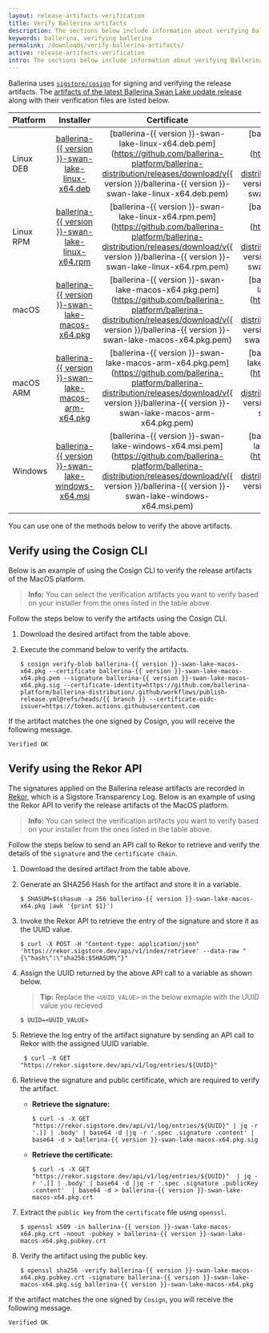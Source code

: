 ```yaml
---
layout: release-artifacts-verification
title: Verify Ballerina artifacts
description: The sections below include information about verifying Ballerina artifacts.
keywords: ballerina, verifying ballerina
permalink: /downloads/verify-ballerina-artifacts/
active: release-artifacts-verification
intro: The sections below include information about verifying Ballerina artifacts.
---
```


Ballerina uses [`sigstore/cosign`](https://github.com/sigstore/cosign) for signing and verifying the release artifacts. The [artifacts of the latest Ballerina Swan Lake update release](/downloads/) along with their verification files are listed below.

| Platform | Installer | Certificate | Signature |
| :-------- | :-------: | :-------: | :-------: |
| Linux DEB | <a id="packLinux" href="https://dist.ballerina.io/downloads/{{ version }}/ballerina-{{ version }}-swan-lake-linux-x64.deb" class="cGTMDownload">ballerina-{{ version }}-swan-lake-linux-x64.deb</a> | [ballerina-{{ version }}-swan-lake-linux-x64.deb.pem](https://github.com/ballerina-platform/ballerina-distribution/releases/download/v{{ version }}/ballerina-{{ version }}-swan-lake-linux-x64.deb.pem) | [ballerina-{{ version }}-swan-lake-linux-x64.deb.sig](https://github.com/ballerina-platform/ballerina-distribution/releases/download/v{{ version }}/ballerina-{{ version }}-swan-lake-linux-x64.deb.sig) |
| Linux RPM | <a id="packLinux" href="https://dist.ballerina.io/downloads/{{ version }}/ballerina-{{ version }}-swan-lake-linux-x64.rpm" class="cGTMDownload">ballerina-{{ version }}-swan-lake-linux-x64.rpm</a> | [ballerina-{{ version }}-swan-lake-linux-x64.rpm.pem](https://github.com/ballerina-platform/ballerina-distribution/releases/download/v{{ version }}/ballerina-{{ version }}-swan-lake-linux-x64.rpm.pem) | [ballerina-{{ version }}-swan-lake-linux-x64.rpm.sig](https://github.com/ballerina-platform/ballerina-distribution/releases/download/v{{ version }}/ballerina-{{ version }}-swan-lake-linux-x64.rpm.sig) | 
| macOS | <a id="packMac" href="https://dist.ballerina.io/downloads/{{ version }}/ballerina-{{ version }}-swan-lake-macos-x64.pkg" class="cGTMDownload">ballerina-{{ version }}-swan-lake-macos-x64.pkg</a> | [ballerina-{{ version }}-swan-lake-macos-x64.pkg.pem](https://github.com/ballerina-platform/ballerina-distribution/releases/download/v{{ version }}/ballerina-{{ version }}-swan-lake-macos-x64.pkg.pem) | [ballerina-{{ version }}-swan-lake-macos-x64.pkg.sig](https://github.com/ballerina-platform/ballerina-distribution/releases/download/v{{ version }}/ballerina-{{ version }}-swan-lake-macos-x64.pkg.sig) | 
| macOS ARM | <a id="packMac" href="https://dist.ballerina.io/downloads/{{ version }}/ballerina-{{ version }}-swan-lake-macos-arm-x64.pkg" class="cGTMDownload">ballerina-{{ version }}-swan-lake-macos-arm-x64.pkg</a> | [ballerina-{{ version }}-swan-lake-macos-arm-x64.pkg.pem](https://github.com/ballerina-platform/ballerina-distribution/releases/download/v{{ version }}/ballerina-{{ version }}-swan-lake-macos-arm-x64.pkg.pem) | [ballerina-{{ version }}-swan-lake-macos-arm-x64.pkg.sig](https://github.com/ballerina-platform/ballerina-distribution/releases/download/v{{ version }}/ballerina-{{ version }}-swan-lake-macos-arm-x64.pkg.sig) |
| Windows | <a id="packWindows" href="https://dist.ballerina.io/downloads/{{ version }}/ballerina-{{ version }}-swan-lake-windows-x64.msi" class="cGTMDownload">ballerina-{{ version }}-swan-lake-windows-x64.msi</a> | [ballerina-{{ version }}-swan-lake-windows-x64.msi.pem](https://github.com/ballerina-platform/ballerina-distribution/releases/download/v{{ version }}/ballerina-{{ version }}-swan-lake-windows-x64.msi.pem) | [ballerina-{{ version }}-swan-lake-windows-x64.msi.sig](https://github.com/ballerina-platform/ballerina-distribution/releases/download/v{{ version }}/ballerina-{{ version }}-swan-lake-windows-x64.msi.sig) |

You can use one of the methods below to verify the above artifacts.

## Verify using the Cosign CLI

Below is an example of using the Cosign CLI to verify the release artifacts of the MacOS platform.  

>**Info:** You can select the verification artifacts you want to verify based on your installer from the ones listed in the table above.

Follow the steps below to verify the artifacts using the Cosign CLI.

1. Download the desired artifact from the table above.

2. Execute the command below to verify the artifacts.

    ```
    $ cosign verify-blob ballerina-{{ version }}-swan-lake-macos-x64.pkg --certificate ballerina-{{ version }}-swan-lake-macos-x64.pkg.pem --signature ballerina-{{ version }}-swan-lake-macos-x64.pkg.sig --certificate-identity=https://github.com/ballerina-platform/ballerina-distribution/.github/workflows/publish-release.yml@refs/heads/{{ branch }} --certificate-oidc-issuer=https://token.actions.githubusercontent.com
    ```

If the artifact matches the one signed by Cosign, you will receive the following message.  

```
Verified OK
```

## Verify using the Rekor API

The signatures applied on the Ballerina release artifacts are recorded in [Rekor](https://github.com/sigstore/rekor), which is a Sigstore Transparency Log. Below is an example of using the Rekor API to verify the release artifacts of the MacOS platform.  

>**Info:** You can select the verification artifacts you want to verify based on your installer from the ones listed in the table above.

Follow the steps below to send an API call to Rekor to retrieve and verify the details of the `signature` and the `certificate chain`.

1. Download the desired artifact from the table above.

2. Generate an SHA256 Hash for the artifact and store it in a variable.

    ```
    $ SHASUM=$(shasum -a 256 ballerina-{{ version }}-swan-lake-macos-x64.pkg |awk '{print $1}')
    ```
    
3. Invoke the Rekor API to retrieve the entry of the signature and store it as the UUID value.
 
    ```
    $ curl -X POST -H "Content-type: application/json" 'https://rekor.sigstore.dev/api/v1/index/retrieve' --data-raw "{\"hash\":\"sha256:$SHASUM\"}"
    ```
    
4. Assign the UUID returned by the above API call to a variable  as shown below.

    > **Tip:** Replace the `<UUID_VALUE>` in the below exmaple with the UUID value you recieved 

    ```
    $ UUID=<UUID_VALUE>
    ```

5. Retrieve the log entry of the artifact signature by sending an API call to Rekor with the assigned UUID variable.

     
    ```
     $ curl -X GET "https://rekor.sigstore.dev/api/v1/log/entries/${UUID}"
    ```

6. Retrieve the signature and public certificate, which are required to verify the artifact. 

    -   **Retrieve the signature:**
        
        ```
        $ curl -s -X GET "https://rekor.sigstore.dev/api/v1/log/entries/${UUID}" | jq -r '.[] | .body' | base64 -d |jq -r '.spec .signature .content' | base64 -d > ballerina-{{ version }}-swan-lake-macos-x64.pkg.sig
        ```

    -   **Retrieve the certificate:**

        ``` 
        $ curl -s -X GET "https://rekor.sigstore.dev/api/v1/log/entries/${UUID}"  | jq -r '.[] | .body' | base64 -d |jq -r '.spec .signature .publicKey .content'  | base64 -d > ballerina-{{ version }}-swan-lake-macos-x64.pkg.crt
        ```

7. Extract the `public key` from the `certificate` file using `openssl`.

    ```
    $ openssl x509 -in ballerina-{{ version }}-swan-lake-macos-x64.pkg.crt -noout -pubkey > ballerina-{{ version }}-swan-lake-macos-x64.pkg.pubkey.crt
    ```

8. Verify the artifact using the public key.
    
    ```
    $ openssl sha256 -verify ballerina-{{ version }}-swan-lake-macos-x64.pkg.pubkey.crt -signature ballerina-{{ version }}-swan-lake-macos-x64.pkg.sig ballerina-{{ version }}-swan-lake-macos-x64.pkg
    ```

 If the artifact matches the one signed by `Cosign`, you will receive the following message. 

``` 
Verified OK
```
